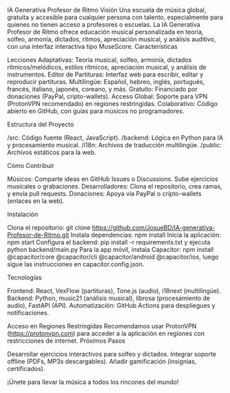 IA Generativa Profesor de Ritmo
Visión
Una escuela de música global, gratuita y accesible para cualquier persona con talento, especialmente para quienes no tienen acceso a profesores o escuelas. La IA Generativa Profesor de Ritmo ofrece educación musical personalizada en teoría, solfeo, armonía, dictados, ritmos, apreciación musical, y análisis auditivo, con una interfaz interactiva tipo MuseScore.
Características

Lecciones Adaptativas: Teoría musical, solfeo, armonía, dictados rítmicos/melódicos, estilos rítmicos, apreciación musical, y análisis de instrumentos.
Editor de Partituras: Interfaz web para escribir, editar y reproducir partituras.
Multilingüe: Español, hebreo, inglés, portugués, francés, italiano, japonés, coreano, y más.
Gratuito: Financiado por donaciones (PayPal, cripto-wallets).
Acceso Global: Soporte para VPN (ProtonVPN recomendado) en regiones restringidas.
Colaborativo: Código abierto en GitHub, con guías para músicos no programadores.

Estructura del Proyecto

/src: Código fuente (React, JavaScript).
/backend: Lógica en Python para IA y procesamiento musical.
/i18n: Archivos de traducción multilingüe.
/public: Archivos estáticos para la web.

Cómo Contribuir

Músicos: Comparte ideas en GitHub Issues o Discussions. Sube ejercicios musicales o grabaciones.
Desarrolladores: Clona el repositorio, crea ramas, y envía pull requests.
Donaciones: Apoya vía PayPal o cripto-wallets (enlaces en la web).

Instalación

Clona el repositorio: git clone https://github.com/JosueBD/IA-generativa-Profesor-de-Ritmo.git
Instala dependencias: npm install
Inicia la aplicación: npm start
Configura el backend: pip install -r requirements.txt y ejecuta python backend/main.py
Para la app móvil, instala Capacitor: npm install @capacitor/core @capacitor/cli @capacitor/android @capacitor/ios, luego sigue las instrucciones en capacitor.config.json.

Tecnologías

Frontend: React, VexFlow (partituras), Tone.js (audio), i18next (multilingüe).
Backend: Python, music21 (análisis musical), librosa (procesamiento de audio), FastAPI (API).
Automatización: GitHub Actions para despliegues y notificaciones.

Acceso en Regiones Restringidas
Recomendamos usar ProtonVPN (https://protonvpn.com) para acceder a la aplicación en regiones con restricciones de internet.
Próximos Pasos

Desarrollar ejercicios interactivos para solfeo y dictados.
Integrar soporte offline (PDFs, MP3s descargables).
Añadir gamificación (insignias, certificados).

¡Únete para llevar la música a todos los rincones del mundo!
